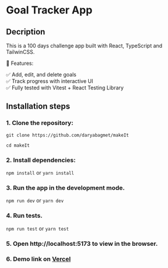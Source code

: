 # Goal Tracker App

## Decription

This is a 100 days challenge app built with React, TypeScript and TailwinCSS.

🚀 Features:

✅ Add, edit, and delete goals </br>
✅ Track progress with interactive UI</br>
✅ Fully tested with Vitest + React Testing Library</br>

## Installation steps

### 1. Clone the repository:

`git clone https://github.com/daryabagmet/makeIt`

`cd makeIt`

### 2. Install dependencies:

`npm install` or `yarn install`

### 3. Run the app in the development mode.

`npm run dev` or `yarn dev`

### 4. Run tests.

`npm run test` or `yarn test`

### 5. Open http://localhost:5173 to view in the browser.

### 6. Demo link on [Vercel](https://make-it-umber.vercel.app)
